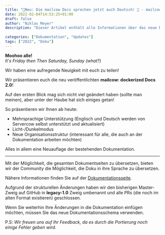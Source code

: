 ```yaml
---
title: "📘Neu: Die mailcow Docs sprechen jetzt auch Deutsch! 📘 - mailcow Docs 2.0 Änderungen"
date: 2022-02-04T14:53:25+01:00
draft: false
author: "Niklas Meyer"
description: "Dieser Artikel enthält alle Informationen über das neue Docs Update 2.0"
  
categories: ["Dokumentation", "Updates"]
tags: ["2022", "Doku"]
---
```


**Moohoo alle!** \
*It's Friday then Then Saturday, Sunday (what?)*

Wir haben eine aufregende Neuigkeit mit euch zu teilen! 

Wir präsentieren euch die neu veröffentlichten **mailcow: dockerized Docs 2.0**!

Auf den ersten Blick mag sich nicht viel geändert haben (sollte man meinen), aber unter der Haube hat sich einiges getan!

So präsentieren wir Ihnen ab heute:
- Mehrsprachige Unterstützung (Englisch und Deutsch werden von Servercow selbst unterstützt und aktualisiert)
- Licht-/Dunkelmodus
- Neue Organisationsstruktur (interessant für alle, die auch an der Dokumentation arbeiten möchten)

Alles in allem eine Neuauflage der bestehenden Dokumentation.

---

Mit der Möglichkeit, die gesamten Dokumentseiten zu übersetzen, bieten wir der Community die Möglichkeit, die Doku in ihre Sprache zu übersetzen.

Nähere Informationen finden Sie auf der [Dokumentationsseite](https://github.com/mailcow/mailcow-dockerized-docs).

Aufgrund der strukturellen Änderungen haben wir den bisherigen Master-Zweig auf GitHub in **legacy-1.0** Zweig umbenannt und alle PRs (die noch im alten Format existieren) geschlossen.

Wenn Sie weiterhin Ihre Änderungen in die Dokumentation einfügen möchten, müssen Sie das neue Dokumentationsschema verwenden.

P.S: *Wir freuen uns auf Ihr Feedback, da es durch die Portierung noch einige Fehler geben wird*.